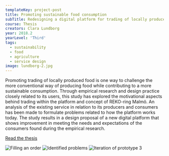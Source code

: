 ```yaml
---
templateKey: project-post
title: Promoting sustainable food consumption
subTitle: Redesigning a digital platform for trading of locally produced food
course: Thesis
creators: Clara Lundborg
year: 2018.2
yearLevel: 'Third'
tags:
  - sustainability
  - food
  - agriculture
  - service design
image: lundborg-2.jpg
---
```


Promoting trading of locally produced food is one way to challenge the more conventional way of producing food while contributing to a more sustainable consumption. Through empirical research and design practice closely related to its users, this study has explored the motivational aspects behind trading within the platform and concept of REKO-ring Malmö. An analysis of the existing service in relation to its producers and consumers has been made to formulate problems related to how the platform works today. The study results in a design proposal of a new digital platform that shows improvement in meeting the needs and expectations of the consumers found during the empirical research.

[Read the thesis](http://hdl.handle.net/2043/25650)

<ImageSet>

![Filling an order](images/lundborg-1.jpg 'Filling an order')
![Identified problems](images/lundborg-2.png 'Identified problems')
![Iteration of prototype 3](images/lundborg-29.png 'Iteration of prototype 3')

</ImageSet>
